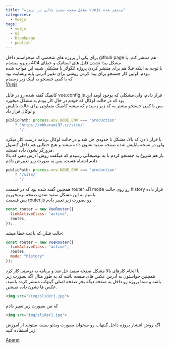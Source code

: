 ```yaml
---
title: "مشکل صفحه سفید خالی در پروژه vuejs منتشر شده"
categories:
  - Vuejs
tags:
  - vuejs
  - ui
  - blankpage
  - publish
---
```


برای یکی از پروژه های شخصی که میخواستم داخل github page هم منتشر کنم، با مشکل پیدا نشدن فایل های استاتیک و خطای 404 روبرو میشدم
<br />
با توجه به اینکه قبلا هم برای منتشر کردن پروژه انگولار با مشکلی شبیه این مواجه شده بودم، اولین کار جستجو برای پیدا کردن روشی برای تغییر آدرس پایه وبسایت بود.
<br />
که با کمی جستجو به لینک زیر رسیدم
<br />
[َVuejs](https://cli.vuejs.org/config/#publicpath)  
<br />
کانفیگ گفته شده رو در فایل vue.config.js قرار دادم، ولی مشکلی که بوجود اومد این بود که در حالت لوکال که خودم در حال کار بودم به مشکل میخورد
<br />
پس با کمی جستجو بیشتر به کد زیر رسیدم که میشه کانفیگ متفاوتی برای حالت پابلیش و لوکال قرار داد

```js
publicPath: process.env.NODE_ENV === 'production'
    ? 'https://mhkarami97.ir/site/'
    : '/'
```

با قرار دادن کد بالا، مشکل تا حدودی حل شد و در حالت لوکال برنامه درست کار میکرد ولی در نسخه پابلیش شده صفحه سفید نشون داده میشد و هیچ خطایی هم داخل کنسول مرورگر نشون داده نمیشد.
<br />
باز هم شروع به جستجو کردم تا به توضیحاتی رسیدم که میگفت روش آدرس دهی که بالا دادم اشتباه هست، پس به صورت زیر تغییرش دادم.

```js
publicPath: process.env.NODE_ENV === 'production'
    ? '/site/'
    : '/'
```

همچنین گفته شده بود که در قسمت router اگه mode رو روی حالت history قرار داده باشیم به این مشکل سفید شدن صفحه برمیخوریم
<br />
پس قسمت router.js رو بصورت زیر تغییر دادم

```js
const router = new VueRouter({
  linkActiveClass: "active",
  routes,
});
```

حالت قبلی که باعث خطا میشد:

```js
const router = new VueRouter({
  linkActiveClass: "active",
  routes,
  mode: "history"
});
```

با انجام کارهای بالا مشکل صفحه سفید حل شد و برنامه به درستی کار کرد
<br />
همچنین حواستون به آدرس عکس های صفحه باشه که به طور مثال اگه بصورت زیر باشه و شما پروژه رو داخل یه صفحه دیگه بجز صفحه اصلی گیتهاب منتشر کرده باشید، عکس ها نشون داده نمیشن.

```html
<img src="/img/slider1.jpg">
```

که من بصورت زیر تغییر دادم


```html
<img src="img/slider1.jpg">
```

اگه روش انتشار پروژه داخل گیتهاب رو میخواید بصورت ویدئو ببینید، میتونید از آموزش زیر استفاده کنید

[َAparat](https://www.aparat.com/v/1R2r5)  
